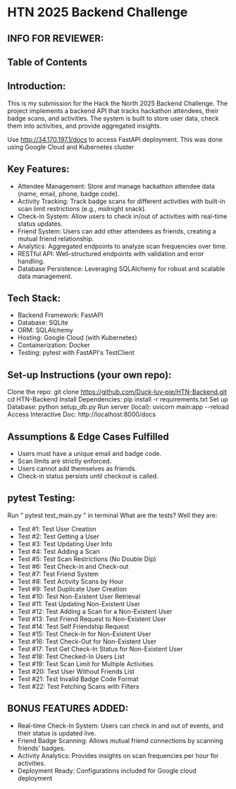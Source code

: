 # HTN 2025 Backend Challenge

## INFO FOR REVIEWER:

## Table of Contents

## Introduction:
This is my submission for the Hack the North 2025 Backend Challenge. The project implements a backend API that tracks hackathon attendees, their badge scans, and activities. The system is built to store user data, check them into activities, and provide aggregated insights.

Use http://34.170.197.1/docs to access FastAPI deployment. This was done using Google Cloud and Kubernetes cluster

## Key Features:
- Attendee Management: Store and manage hackathon attendee data (name, email, phone, badge code).
- Activity Tracking: Track badge scans for different activities with built-in scan limit restrictions (e.g., midnight snack).
- Check-In System: Allow users to check in/out of activities with real-time status updates.
- Friend System: Users can add other attendees as friends, creating a mutual friend relationship.
- Analytics: Aggregated endpoints to analyze scan frequencies over time.
- RESTful API: Well-structured endpoints with validation and error handling.
- Database Persistence: Leveraging SQLAlchemy for robust and scalable data management.

## Tech Stack:
- Backend Framework: FastAPI
- Database: SQLite 
- ORM: SQLAlchemy
- Hosting: Google Cloud (with Kubernetes)
- Containerization: Docker
- Testing: pytest with FastAPI's TestClient

## Set-up Instructions (your own repo):
Clone the repo:
    git clone https://github.com/Duck-luv-pie/HTN-Backend.git
    cd HTN-Backend
Install Dependencies:
    pip install -r requirements.txt
Set up Database:
    python setup_db.py
Run server (local):
    uvicorn main:app --reload
Access Interactive Doc:
    http://localhost:8000/docs


## Assumptions & Edge Cases Fulfilled
- Users must have a unique email and badge code. 
- Scan limits are strictly enforced.
- Users cannot add themselves as friends.
- Check-in status persists until checkout is called.

## pytest Testing:
Run " pytest test_main.py " in terminal
What are the tests? Well they are:

- Test #1: Test User Creation
- Test #2: Test Getting a User
- Test #3: Test Updating User Info
- Test #4: Test Adding a Scan
- Test #5: Test Scan Restrictions (No Double Dip)
- Test #6: Test Check-in and Check-out
- Test #7: Test Friend System
- Test #8: Test Activity Scans by Hour
- Test #9: Test Duplicate User Creation
- Test #10: Test Non-Existent User Retrieval
- Test #11: Test Updating Non-Existent User
- Test #12: Test Adding a Scan for a Non-Existent User
- Test #13: Test Friend Request to Non-Existent User
- Test #14: Test Self Friendship Request
- Test #15: Test Check-In for Non-Existent User
- Test #16: Test Check-Out for Non-Existent User
- Test #17: Test Get Check-In Status for Non-Existent User
- Test #18: Test Checked-In Users List
- Test #19: Test Scan Limit for Multiple Activities
- Test #20: Test User Without Friends List
- Test #21: Test Invalid Badge Code Format
- Test #22: Test Fetching Scans with Filters

## BONUS FEATURES ADDED:
- Real-time Check-In System: Users can check in and out of events, and their status is updated live.
- Friend Badge Scanning: Allows mutual friend connections by scanning friends' badges.
- Activity Analytics: Provides insights on scan frequencies per hour for activities.
- Deployment Ready: Configurations included for Google cloud deployment


